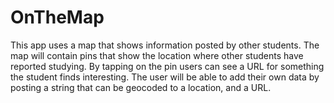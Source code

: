# OnTheMap

This app uses a map that shows information posted by other students. The map will contain pins that show the location where other 
students have reported studying. By tapping on the pin users can see a URL for something the student finds interesting. 
The user will be able to add their own data by posting a string that can be geocoded to a location, and a URL.

